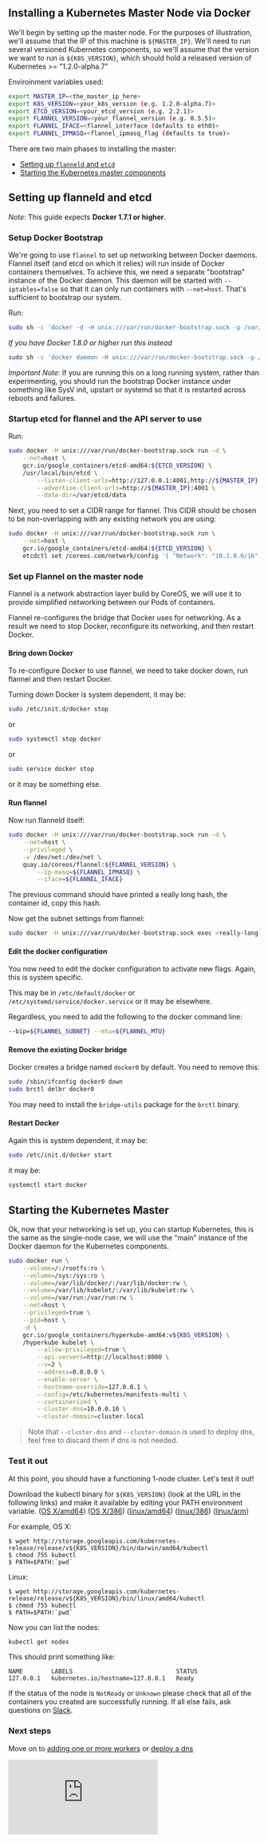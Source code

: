 <!-- BEGIN MUNGE: UNVERSIONED_WARNING -->


<!-- END MUNGE: UNVERSIONED_WARNING -->

## Installing a Kubernetes Master Node via Docker

We'll begin by setting up the master node.  For the purposes of illustration, we'll assume that the IP of this machine
is `${MASTER_IP}`.  We'll need to run several versioned Kubernetes components, so we'll assume that the version we want
to run is `${K8S_VERSION}`, which should hold a released version of Kubernetes >= "1.2.0-alpha.7"

Enviroinment variables used:

```sh
export MASTER_IP=<the_master_ip_here>
export K8S_VERSION=<your_k8s_version (e.g. 1.2.0-alpha.7)>
export ETCD_VERSION=<your_etcd_version (e.g. 2.2.1)>
export FLANNEL_VERSION=<your_flannel_version (e.g. 0.5.5)>
export FLANNEL_IFACE=<flannel_interface (defaults to eth0)>
export FLANNEL_IPMASQ=<flannel_ipmasq_flag (defaults to true)>
```

There are two main phases to installing the master:
   * [Setting up `flanneld` and `etcd`](#setting-up-flanneld-and-etcd)
   * [Starting the Kubernetes master components](#starting-the-kubernetes-master)


## Setting up flanneld and etcd

_Note_:
This guide expects **Docker 1.7.1 or higher**.

### Setup Docker Bootstrap

We're going to use `flannel` to set up networking between Docker daemons.  Flannel itself (and etcd on which it relies) will run inside of
Docker containers themselves.  To achieve this, we need a separate "bootstrap" instance of the Docker daemon.  This daemon will be started with
`--iptables=false` so that it can only run containers with `--net=host`.  That's sufficient to bootstrap our system.

Run:

```sh
sudo sh -c 'docker -d -H unix:///var/run/docker-bootstrap.sock -p /var/run/docker-bootstrap.pid --iptables=false --ip-masq=false --bridge=none --graph=/var/lib/docker-bootstrap 2> /var/log/docker-bootstrap.log 1> /dev/null &'
```

_If you have Docker 1.8.0 or higher run this instead_

```sh
sudo sh -c 'docker daemon -H unix:///var/run/docker-bootstrap.sock -p /var/run/docker-bootstrap.pid --iptables=false --ip-masq=false --bridge=none --graph=/var/lib/docker-bootstrap 2> /var/log/docker-bootstrap.log 1> /dev/null &'
```

_Important Note_:
If you are running this on a long running system, rather than experimenting, you should run the bootstrap Docker instance under something like SysV init, upstart or systemd so that it is restarted
across reboots and failures.


### Startup etcd for flannel and the API server to use

Run:

```sh
sudo docker -H unix:///var/run/docker-bootstrap.sock run -d \
    --net=host \
    gcr.io/google_containers/etcd-amd64:${ETCD_VERSION} \
    /usr/local/bin/etcd \
        --listen-client-urls=http://127.0.0.1:4001,http://${MASTER_IP}:4001 \
        --advertise-client-urls=http://${MASTER_IP}:4001 \
        --data-dir=/var/etcd/data
```

Next, you need to set a CIDR range for flannel.  This CIDR should be chosen to be non-overlapping with any existing network you are using:

```sh
sudo docker -H unix:///var/run/docker-bootstrap.sock run \
    --net=host \
    gcr.io/google_containers/etcd-amd64:${ETCD_VERSION} \
    etcdctl set /coreos.com/network/config '{ "Network": "10.1.0.0/16" }'
```


### Set up Flannel on the master node

Flannel is a network abstraction layer build by CoreOS, we will use it to provide simplified networking between our Pods of containers.

Flannel re-configures the bridge that Docker uses for networking.  As a result we need to stop Docker, reconfigure its networking, and then restart Docker.

#### Bring down Docker

To re-configure Docker to use flannel, we need to take docker down, run flannel and then restart Docker.

Turning down Docker is system dependent, it may be:

```sh
sudo /etc/init.d/docker stop
```

or

```sh
sudo systemctl stop docker
```

or

```sh
sudo service docker stop
```

or it may be something else.

#### Run flannel

Now run flanneld itself:

```sh
sudo docker -H unix:///var/run/docker-bootstrap.sock run -d \
    --net=host \
    --privileged \
    -v /dev/net:/dev/net \
    quay.io/coreos/flannel:${FLANNEL_VERSION} \
        --ip-masq=${FLANNEL_IPMASQ} \
        --iface=${FLANNEL_IFACE}
```

The previous command should have printed a really long hash, the container id, copy this hash.

Now get the subnet settings from flannel:

```sh
sudo docker -H unix:///var/run/docker-bootstrap.sock exec <really-long-hash-from-above-here> cat /run/flannel/subnet.env
```

#### Edit the docker configuration

You now need to edit the docker configuration to activate new flags.  Again, this is system specific.

This may be in `/etc/default/docker` or `/etc/systemd/service/docker.service` or it may be elsewhere.

Regardless, you need to add the following to the docker command line:

```sh
--bip=${FLANNEL_SUBNET} --mtu=${FLANNEL_MTU}
```

#### Remove the existing Docker bridge

Docker creates a bridge named `docker0` by default.  You need to remove this:

```sh
sudo /sbin/ifconfig docker0 down
sudo brctl delbr docker0
```

You may need to install the `bridge-utils` package for the `brctl` binary.

#### Restart Docker

Again this is system dependent, it may be:

```sh
sudo /etc/init.d/docker start
```

it may be:

```sh
systemctl start docker
```

## Starting the Kubernetes Master

Ok, now that your networking is set up, you can startup Kubernetes, this is the same as the single-node case, we will use the "main" instance of the Docker daemon for the Kubernetes components.

```sh
sudo docker run \
    --volume=/:/rootfs:ro \
    --volume=/sys:/sys:ro \
    --volume=/var/lib/docker/:/var/lib/docker:rw \
    --volume=/var/lib/kubelet/:/var/lib/kubelet:rw \
    --volume=/var/run:/var/run:rw \
    --net=host \
    --privileged=true \
    --pid=host \
    -d \
    gcr.io/google_containers/hyperkube-amd64:v${K8S_VERSION} \
    /hyperkube kubelet \
        --allow-privileged=true \
        --api-servers=http://localhost:8080 \
        --v=2 \
        --address=0.0.0.0 \
        --enable-server \
        --hostname-override=127.0.0.1 \
        --config=/etc/kubernetes/manifests-multi \
        --containerized \
        --cluster-dns=10.0.0.10 \
        --cluster-domain=cluster.local
```

> Note that `--cluster-dns` and `--cluster-domain` is used to deploy dns, feel free to discard them if dns is not needed.

### Test it out

At this point, you should have a functioning 1-node cluster.  Let's test it out!

Download the kubectl binary for `${K8S_VERSION}` (look at the URL in the following links) and make it available by editing your PATH environment variable.
([OS X/amd64](http://storage.googleapis.com/kubernetes-release/release/v1.2.0-alpha.7/bin/darwin/amd64/kubectl))
([OS X/386](http://storage.googleapis.com/kubernetes-release/release/v1.2.0-alpha.7/bin/darwin/386/kubectl))
([linux/amd64](http://storage.googleapis.com/kubernetes-release/release/v1.2.0-alpha.7/bin/linux/amd64/kubectl))
([linux/386](http://storage.googleapis.com/kubernetes-release/release/v1.2.0-alpha.7/bin/linux/386/kubectl))
([linux/arm](http://storage.googleapis.com/kubernetes-release/release/v1.2.0-alpha.7/bin/linux/arm/kubectl))

For example, OS X:

```console
$ wget http://storage.googleapis.com/kubernetes-release/release/v${K8S_VERSION}/bin/darwin/amd64/kubectl
$ chmod 755 kubectl
$ PATH=$PATH:`pwd`
```

Linux:

```console
$ wget http://storage.googleapis.com/kubernetes-release/release/v${K8S_VERSION}/bin/linux/amd64/kubectl
$ chmod 755 kubectl
$ PATH=$PATH:`pwd`
```

Now you can list the nodes:

```sh
kubectl get nodes
```

This should print something like:

```console
NAME        LABELS                             STATUS
127.0.0.1   kubernetes.io/hostname=127.0.0.1   Ready
```

If the status of the node is `NotReady` or `Unknown` please check that all of the containers you created are successfully running.
If all else fails, ask questions on [Slack](../../troubleshooting.md#slack).


### Next steps

Move on to [adding one or more workers](worker.md) or [deploy a dns](deployDNS.md)




<!-- BEGIN MUNGE: IS_VERSIONED -->
<!-- TAG IS_VERSIONED -->
<!-- END MUNGE: IS_VERSIONED -->


<!-- BEGIN MUNGE: GENERATED_ANALYTICS -->
[![Analytics](https://kubernetes-site.appspot.com/UA-36037335-10/GitHub/docs/getting-started-guides/docker-multinode/master.md?pixel)]()
<!-- END MUNGE: GENERATED_ANALYTICS -->
